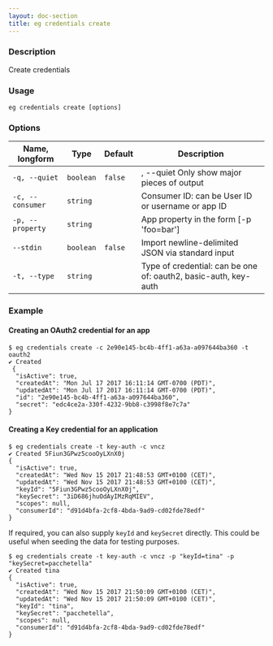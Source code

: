 ```yaml
---
layout: doc-section
title: eg credentials create
---
```


### Description

Create credentials

### Usage

```shell
eg credentials create [options]
```

### Options

| Name, longform   | Type      | Default | Description                                                       |
| ---              | ---       | ---     | ---                                                               |
| `-q, --quiet`    | `boolean` | `false` | , --quiet  Only show major pieces of output                       |
| `-c, --consumer` | `string`  |         | Consumer ID: can be User ID or username or app ID                 |
| `-p, --property` | `string`  |         | App property in the form [-p 'foo=bar']                           |
| `--stdin`        | `boolean` | `false` | Import newline-delimited JSON via standard input                  |
| `-t, --type`     | `string`  |         | Type of credential: can be one of: oauth2, basic-auth, key-auth   |

### Example

#### Creating an OAuth2 credential for an app

```shell
$ eg credentials create -c 2e90e145-bc4b-4ff1-a63a-a097644ba360 -t oauth2
✔ Created
 {
  "isActive": true,
  "createdAt": "Mon Jul 17 2017 16:11:14 GMT-0700 (PDT)",
  "updatedAt": "Mon Jul 17 2017 16:11:14 GMT-0700 (PDT)",
  "id": "2e90e145-bc4b-4ff1-a63a-a097644ba360",
  "secret": "edc4ce2a-330f-4232-9bb8-c3998f8e7c7a"
}
```

#### Creating a Key credential for an application

```shell
$ eg credentials create -t key-auth -c vncz
✔ Created 5Fiun3GPwz5cooOyLXnX0j
{
  "isActive": true,
  "createdAt": "Wed Nov 15 2017 21:48:53 GMT+0100 (CET)",
  "updatedAt": "Wed Nov 15 2017 21:48:53 GMT+0100 (CET)",
  "keyId": "5Fiun3GPwz5cooOyLXnX0j",
  "keySecret": "3iD686jhuOdAyIMzRqMIEV",
  "scopes": null,
  "consumerId": "d91d4bfa-2cf8-4bda-9ad9-cd02fde78edf"
}
```

If required, you can also supply `keyId` and `keySecret` directly. This could be useful when seeding the data for
testing purposes.

```shell
$ eg credentials create -t key-auth -c vncz -p "keyId=tina" -p "keySecret=pacchetella"
✔ Created tina
{
  "isActive": true,
  "createdAt": "Wed Nov 15 2017 21:50:09 GMT+0100 (CET)",
  "updatedAt": "Wed Nov 15 2017 21:50:09 GMT+0100 (CET)",
  "keyId": "tina",
  "keySecret": "pacchetella",
  "scopes": null,
  "consumerId": "d91d4bfa-2cf8-4bda-9ad9-cd02fde78edf"
}
```

